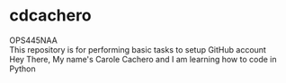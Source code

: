 # cdcachero
OPS445NAA<br />
This repository is for performing basic tasks to setup GitHub account<br />
Hey There, My name's Carole Cachero and I am learning how to code in Python
